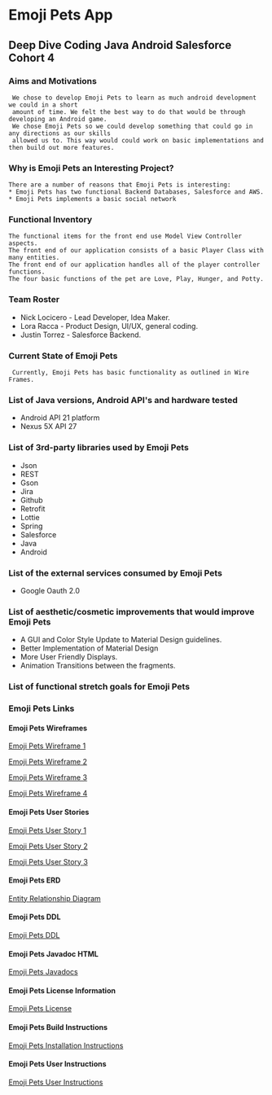 # Emoji Pets App
## Deep Dive Coding Java Android __Salesforce__ Cohort 4

### Aims and Motivations
     We chose to develop Emoji Pets to learn as much android development we could in a short
	 amount of time. We felt the best way to do that would be through developing an Android game.
	 We chose Emoji Pets so we could develop something that could go in any directions as our skills
	 allowed us to. This way would could work on basic implementations and then build out more features.

### Why is Emoji Pets an Interesting Project?
	There are a number of reasons that Emoji Pets is interesting:
	* Emoji Pets has two functional Backend Databases, Salesforce and AWS.
	* Emoji Pets implements a basic social network
	 
### Functional Inventory
	The functional items for the front end use Model View Controller aspects. 
	The front end of our application consists of a basic Player Class with many entities.
	The front end of our application handles all of the player controller functions.
	The four basic functions of the pet are Love, Play, Hunger, and Potty.

### Team Roster
   * Nick Locicero - Lead Developer, Idea Maker.
   * Lora Racca - Product Design, UI/UX, general coding.
   * Justin Torrez - Salesforce Backend.
   
### Current State of Emoji Pets
     Currently, Emoji Pets has basic functionality as outlined in Wire Frames.
     
### List of Java versions, Android API's and hardware tested
* Android API 21 platform
* Nexus 5X API 27

### List of 3rd-party libraries used by Emoji Pets
 * Json
 * REST
 * Gson
 * Jira
 * Github
 * Retrofit
 *  Lottie
 * Spring
 * Salesforce
 * Java
 * Android

### List of the external services consumed by Emoji Pets
* Google Oauth 2.0

### List of aesthetic/cosmetic improvements that would improve Emoji Pets
* A GUI and Color Style Update to Material Design guidelines.
* Better Implementation of Material Design
* More User Friendly Displays.
* Animation Transitions between the fragments. 

### List of functional stretch goals for Emoji Pets

 
### Emoji Pets Links

#### Emoji Pets Wireframes

[Emoji Pets Wireframe 1](docs/emojipet-wire-frame.pdf)

[Emoji Pets Wireframe 2](docs/wire_frame_emoji_pets.pdf)

[Emoji Pets Wireframe 3](docs/wireframe731.png)

[Emoji Pets Wireframe 4](docs/wireframe_emojipetz.png)

#### Emoji Pets User Stories

[Emoji Pets User Story 1](docs/userStory1.txt)

[Emoji Pets User Story 2](docs/userStory2.txt)

[Emoji Pets User Story 3](docs/userStory3.txt)

#### Emoji Pets ERD

[Entity Relationship Diagram](docs/erd_emoji_pets.pdf)

#### Emoji Pets DDL

[Emoji Pets DDL](docs/ddl.sql)

#### Emoji Pets Javadoc HTML

[Emoji Pets Javadocs](docs/api)

#### Emoji Pets License Information

[Emoji Pets License](LICENSE)

#### Emoji Pets Build Instructions

[Emoji Pets Installation Instructions](docs/installation.md)

#### Emoji Pets User Instructions

[Emoji Pets User Instructions](docs/instructions.md)